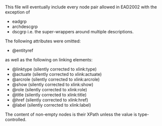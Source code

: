 This file will eventually include every node pair allowed in EAD2002 with the exception of 
- eadgrp
- archdescgrp
- dscgrp 
i.e. the super-wrappers around multiple descriptions. 

The following attributes were omitted:
- @entityref

as well as the following on linking elements:
- @linktype (silently corrected to xlink:type)
- @actuate (silently corrected to xlink:actuate)
- @arcrole (silently corrected to xlink:arcrole)
- @show (silently corrected to xlink:show)
- @role (silently corrected to xlink:role)
- @title (silently corrected to xlink:title)
- @href (silently corrected to xlink:href)
- @label (silently corrected to xlink:label)

The content of non-empty nodes is their XPath unless the value is type-controlled.
